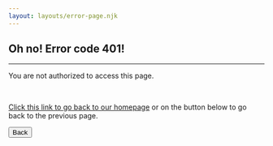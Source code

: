 ```yaml
---
layout: layouts/error-page.njk
---
```


## Oh no! Error code 401!

<hr>

You are not authorized to access this page.

<br>

[Click this link to go back to our homepage](/en-us) or on the button below to go back to the previous page.

<button class="button" onclick="goBack()">
  Back
</button>
